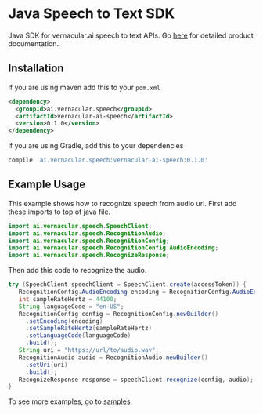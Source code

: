 # Java Speech to Text SDK
Java SDK for vernacular.ai speech to text APIs. Go [here](https://github.com/Vernacular-ai/speech-recognition) for detailed product documentation.


## Installation
If you are using maven add this to your `pom.xml`

```xml
<dependency>
  <groupId>ai.vernacular.speech</groupId>
  <artifactId>vernacular-ai-speech</artifactId>
  <version>0.1.0</version>
</dependency>
```

If you are using Gradle, add this to your dependencies

```gradle
compile 'ai.vernacular.speech:vernacular-ai-speech:0.1.0'
```

## Example Usage
This example shows how to recognize speech from audio url. First add these imports to top of java file.

```java
import ai.vernacular.speech.SpeechClient;
import ai.vernacular.speech.RecognitionAudio;
import ai.vernacular.speech.RecognitionConfig;
import ai.vernacular.speech.RecognitionConfig.AudioEncoding;
import ai.vernacular.speech.RecognizeResponse;
```

Then add this code to recognize the audio.

```java
try (SpeechClient speechClient = SpeechClient.create(accessToken)) {
   RecognitionConfig.AudioEncoding encoding = RecognitionConfig.AudioEncoding.FLAC;
   int sampleRateHertz = 44100;
   String languageCode = "en-US";
   RecognitionConfig config = RecognitionConfig.newBuilder()
     .setEncoding(encoding)
     .setSampleRateHertz(sampleRateHertz)
     .setLanguageCode(languageCode)
     .build();
   String uri = "https://url/to/audio.wav";
   RecognitionAudio audio = RecognitionAudio.newBuilder()
     .setUri(uri)
     .build();
   RecognizeResponse response = speechClient.recognize(config, audio);
}
```

To see more examples, go to [samples](https://github.com/Vernacular-ai/speech-recognition/tree/master/java/samples).
